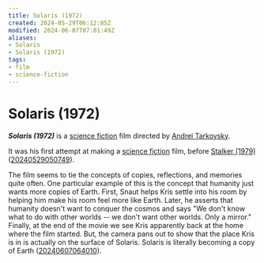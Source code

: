 ```yaml
---
title: Solaris (1972)
created: 2024-05-29T06:12:05Z
modified: 2024-06-07T07:01:49Z
aliases:
- Solaris
- Solaris (1972)
tags:
- film
- science-fiction
---
```


# Solaris (1972)

_**Solaris (1972)**_ is a [science fiction](../tags/science-fiction.md) film directed by [Andrei Tarkovsky](andrei-tarkovsky.md).

It was his first attempt at making a [science fiction](../tags/science-fiction.md) film, before [Stalker (1979)](stalker.md) ([20240529050749](../entries/20240529050749.md)).

The film seems to tie the concepts of copies, reflections, and memories quite often. One particular example of this is the concept that humanity just wants more copies of Earth. First, Snaut helps Kris settle into his room by helping him make his room feel more like Earth. Later, he asserts that humanity doesn't want to conquer the cosmos and says "We don't know what to do with other worlds -- we don't want other worlds. Only a mirror." Finally, at the end of the movie we see Kris apparently back at the home where the film started. But, the camera pans out to show that the place Kris is in is actually on the surface of Solaris. Solaris is literally becoming a copy of Earth ([20240607064010](../entries/20240607064010.md)).
